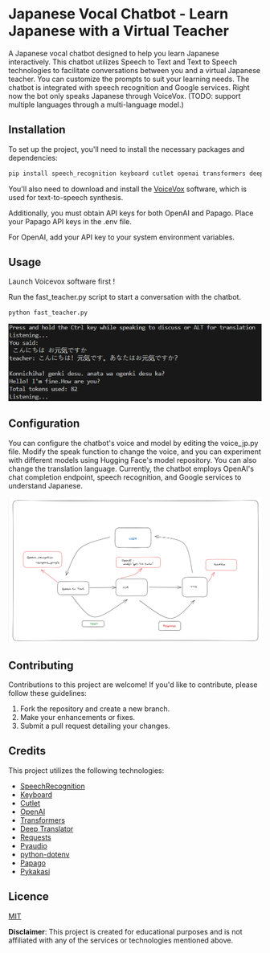 # Japanese Vocal Chatbot - Learn Japanese with a Virtual Teacher

A Japanese vocal chatbot designed to help you learn Japanese interactively. This chatbot utilizes Speech to Text and Text to Speech technologies to facilitate conversations between you and a virtual Japanese teacher. You can customize the prompts to suit your learning needs. The chatbot is integrated with speech recognition and Google services. Right now the bot only speaks Japanese through VoiceVox. (TODO: support multiple languages through a multi-language model.)

## Installation

To set up the project, you'll need to install the necessary packages and dependencies:


```bash
pip install speech_recognition keyboard cutlet openai transformers deep_translator requests pyaudio python-dotenv papago pykakasi
```
You'll also need to download and install the [VoiceVox](https://voicevox.hiroshiba.jp/) software, which is used for text-to-speech synthesis.

Additionally, you must obtain API keys for both OpenAI and Papago. Place your Papago API keys in the .env file. 

For OpenAI, add your API key to your system environment variables.

## Usage
Launch Voicevox software first ! 

Run the fast_teacher.py script to start a conversation with the chatbot.
```bash
python fast_teacher.py
```
![demo](snip.png)

## Configuration
You can configure the chatbot's voice and model by editing the voice_jp.py file. Modify the speak function to change the voice, and you can experiment with different models using Hugging Face's model repository. You can also change the translation language. Currently, the chatbot employs OpenAI's chat completion endpoint, speech recognition, and Google services to understand Japanese. 

![Flowchart](flow.png)

## Contributing
Contributions to this project are welcome! If you'd like to contribute, please follow these guidelines:


1. Fork the repository and create a new branch.
2. Make your enhancements or fixes.
3. Submit a pull request detailing your changes.

## Credits

This project utilizes the following technologies:

- [SpeechRecognition](https://pypi.org/project/SpeechRecognition/)
- [Keyboard](https://pypi.org/project/keyboard/)
- [Cutlet](https://pypi.org/project/cutlet/)
- [OpenAI](https://openai.com/)
- [Transformers](https://huggingface.co/transformers/)
- [Deep Translator](https://pypi.org/project/deep-translator/)
- [Requests](https://pypi.org/project/requests/)
- [Pyaudio](https://pypi.org/project/PyAudio/)
- [python-dotenv](https://pypi.org/project/python-dotenv/)
- [Papago](https://pypi.org/project/papago/)
- [Pykakasi](https://pypi.org/project/pykakasi/)

## Licence 
[MIT](https://choosealicense.com/licenses/mit/)

**Disclaimer**: This project is created for educational purposes and is not affiliated with any of the services or technologies mentioned above.